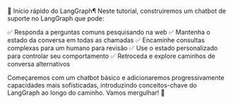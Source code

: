 🚀 Início rápido do LangGraph¶
Neste tutorial, construiremos um chatbot de suporte no LangGraph que pode:

✅ Responda a perguntas comuns pesquisando na web
✅ Mantenha o estado da conversa em todas as chamadas
✅ Encaminhe consultas complexas para um humano para revisão
✅ Use o estado personalizado para controlar seu comportamento
✅ Retroceda e explore caminhos de conversa alternativos

Começaremos com um chatbot básico e adicionaremos progressivamente capacidades mais sofisticadas, introduzindo conceitos-chave do LangGraph ao longo do caminho. Vamos mergulhar! 🌟